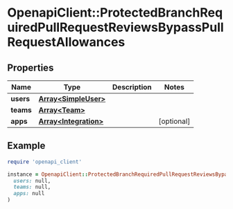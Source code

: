 # OpenapiClient::ProtectedBranchRequiredPullRequestReviewsBypassPullRequestAllowances

## Properties

| Name | Type | Description | Notes |
| ---- | ---- | ----------- | ----- |
| **users** | [**Array&lt;SimpleUser&gt;**](SimpleUser.md) |  |  |
| **teams** | [**Array&lt;Team&gt;**](Team.md) |  |  |
| **apps** | [**Array&lt;Integration&gt;**](Integration.md) |  | [optional] |

## Example

```ruby
require 'openapi_client'

instance = OpenapiClient::ProtectedBranchRequiredPullRequestReviewsBypassPullRequestAllowances.new(
  users: null,
  teams: null,
  apps: null
)
```

